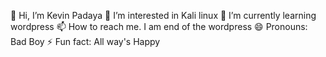  👋 Hi, I’m Kevin Padaya
 👀 I’m interested in Kali linux
 🌱 I’m currently learning wordpress
 📫 How to reach me. I am end of the wordpress
 😄 Pronouns: Bad Boy
 ⚡ Fun fact: All way's Happy

<!---
This is my current position in my filed
I injoing to learn new things and also i Like coding
--->
